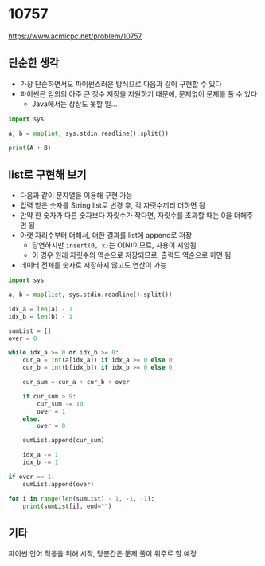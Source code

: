 # 10757

https://www.acmicpc.net/problem/10757

## 단순한 생각

- 가장 단순하면서도 파이썬스러운 방식으로 다음과 같이 구현할 수 있다
- 파이썬은 임의의 아주 큰 정수 저장을 지원하기 때문에, 문제없이 문제를 풀 수 있다
  - Java에서는 상상도 못할 일...

```python
import sys

a, b = map(int, sys.stdin.readline().split())

print(A + B)
```

## list로 구현해 보기

- 다음과 같이 문자열을 이용해 구현 가능
- 입력 받은 숫자를 String list로 변경 후, 각 자릿수끼리 더하면 됨
- 만약 한 숫자가 다른 숫자보다 자릿수가 작다면, 자릿수를 초과할 때는 0을 더해주면 됨
- 아랫 자리수부터 더해서, 더한 결과를 list에 append로 저장
  - 당연하지만 `insert(0, x)`는 O(N)이므로, 사용이 지양됨
  - 이 경우 원래 자릿수의 역순으로 저장되므로, 출력도 역순으로 하면 됨
- 데이터 전체를 숫자로 저장하지 않고도 연산이 가능

```python
import sys

a, b = map(list, sys.stdin.readline().split())

idx_a = len(a) - 1
idx_b = len(b) - 1

sumList = []
over = 0

while idx_a >= 0 or idx_b >= 0:
    cur_a = int(a[idx_a]) if idx_a >= 0 else 0
    cur_b = int(b[idx_b]) if idx_b >= 0 else 0

    cur_sum = cur_a + cur_b + over

    if cur_sum > 9:
        cur_sum -= 10
        over = 1
    else:
        over = 0

    sumList.append(cur_sum)

    idx_a -= 1
    idx_b -= 1

if over == 1:
    sumList.append(over)

for i in range(len(sumList) - 1, -1, -1):
    print(sumList[i], end="")
```

## 기타

파이썬 언어 적응을 위해 시작, 당분간은 문제 풀이 위주로 할 예정
